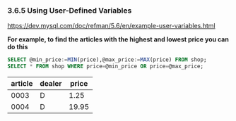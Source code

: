 ### 3.6.5 Using User-Defined Variables

https://dev.mysql.com/doc/refman/5.6/en/example-user-variables.html

<strong>For example, to find the articles with the highest and lowest price you can do this</strong>

```SQL
SELECT @min_price:=MIN(price),@max_price:=MAX(price) FROM shop;
SELECT * FROM shop WHERE price=@min_price OR price=@max_price;
```

| article | dealer | price |
|---------|--------|-------|
|    0003 | D      |  1.25 |
|    0004 | D      | 19.95 |